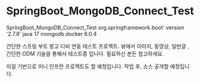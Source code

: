 # SpringBoot_MongoDB_Connect_Test
SpringBoot_MongoDB_Connect_Test
org.springframework.boot' version '2.7.8'
java 17
mongodb docker 6.0.4

간단한 스프링 부트 몽고 디비 연동 테스트 프로젝트.
뷰에서 이미지, 동영상, 일반글 , 간단한 ODM 기술을 통해서 테스트중 입니다.
필요하신 분든 참고하세요. 

이걸 기반으로 미니 인프런 프로젝트도 할 예정입니다.
작업 후, 소스 공개할 예정입니다. 
